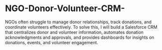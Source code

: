 # NGO-Donor-Volunteer-CRM-
NGOs often struggle to manage donor relationships, track donations, and coordinate volunteers effectively. To solve this, I will build a Salesforce CRM that centralizes donor and volunteer information, automates donation acknowledgments and approvals, and provides dashboards for insights on donations, events, and volunteer engagement.
